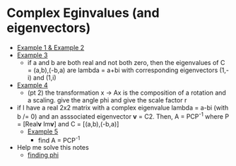 # Complex Eginvalues (and eigenvectors)
* [Example 1 & Example 2](https://lh3.googleusercontent.com/i-eCx7cAmyfiEn53ksoCehuAQU9TXfrm65pIQA2DnFHt6CuIBnmDN2IntYYGfhtfnkB5nfZZ_TrjxwdLAIw0MauwhQt7k1LOnsnknGWrSJH1zuttJB5gtmhZn8qyRgK04j4q0rdbW31_-hnpq-jGORy5mhoORBVRH2M3qTECX0mmF3QmgcRu-5j2Ac9hPEoGh5awtfomKVuZHxsBLC5mzuD6ku5-qIEvi36L945N5RjfhiLxxBkr3gZzIb1rezqg6bGHYrHZaEc4WA-gGgjrwD76e6o8pd1CB5mhRLgGxGTbxZyLWVOGROyPFHSkx_jEXkTl1hUZHBubZKnu9t6ku54SbEHccDYpWu2YohncFc9POaFB2ssdjDtK7f6VLEtAElH92qtQWWw_NnDFTlRe9hQZwyIQTGWKt7BUgiqhhwNQo_SCn-Kpzzn1BinDfBBS-3R9i0Yu486iLDLdPtUX1SpHXtJxeT_i-0K3gN6JjSpzFORwWRbfIFg-SoTP1iH0r09BpqVwt0k5cIZ_5_Z3CKdEObXKoyBMIU_XBuZrhl1bMwRkBjjikZTZvTOwMaI9_xGhtwVoRKg9R4ds3_7C46WcUbpyt8_TB6SCVJnkS52b91LpXpifaT-dq_ABCU5PAo8eVmaie0mxADAlQnohy3gnY4bQSS8=w481-h641-no)
* [Example 3](https://lh3.googleusercontent.com/bfWmoX6iInsRaoPAQr088v1BU1ylxeOt_bDX6aW_BqN5S_jiP5Y-ciMV9KhKCZtPtoCLBPzd5HnKvT-zk2UoSymeTZXEbUysqH6336kqA9wBshg8lKR5Mxvezu2KdWo-ouzB9YQAC4OrLnDfQ8JDqOk0y2n05HN81X6NWb5IMFbp2OE6-5ENBv8vUk5x1GbR8lcHZCbom6XGJ5CDkZ-2vtxrIh1RmholmfAO38NwrA_4NRMShEF_yOzlBs3-Z2T8a4reHopq0ckX-e3p5GUrcX--z6s4DxsGJimnYKVivCcnarD81C9k3f8uNtmS2VmeexH4p-UVWbVYl5NhZMPthBwILVck42D2iV4DQPaYNGybWqJiS7sSLju4Em58ko83Xi9p_E6qbrDdBIwkJUOWRNxJ-yllYLnFgaRVNtWo37l1DxHm7FMd-VgoKguPLhDLcBjllsewgXPQFbyvppBDbR8ozo7lAanfVIxkjWeqKvOaHX9pi9OXEIJijfSY3Uv2-ZOejzfYIqLWHVb5Xot8uqG_1weCcsW9Blk2uGRnW8R4DudO5Su638c-R3_aBUjOgwE28wB7yhXXSNJi3SUJrMe5mtlAYiYVXLxvcc0U9GjJ2WMG8EST68as7waUtA6-B50pgfyI7Do9bVppdYaS9dUpvdBgQjE=w481-h641-no)
  * if a and b are both real and not both zero, then the eigenvalues of C = (a,b),(-b,a) are lambda = a+bi with corresponding eigenvectors (1,-i) and (1,i)
* [Example 4](https://lh3.googleusercontent.com/bfWmoX6iInsRaoPAQr088v1BU1ylxeOt_bDX6aW_BqN5S_jiP5Y-ciMV9KhKCZtPtoCLBPzd5HnKvT-zk2UoSymeTZXEbUysqH6336kqA9wBshg8lKR5Mxvezu2KdWo-ouzB9YQAC4OrLnDfQ8JDqOk0y2n05HN81X6NWb5IMFbp2OE6-5ENBv8vUk5x1GbR8lcHZCbom6XGJ5CDkZ-2vtxrIh1RmholmfAO38NwrA_4NRMShEF_yOzlBs3-Z2T8a4reHopq0ckX-e3p5GUrcX--z6s4DxsGJimnYKVivCcnarD81C9k3f8uNtmS2VmeexH4p-UVWbVYl5NhZMPthBwILVck42D2iV4DQPaYNGybWqJiS7sSLju4Em58ko83Xi9p_E6qbrDdBIwkJUOWRNxJ-yllYLnFgaRVNtWo37l1DxHm7FMd-VgoKguPLhDLcBjllsewgXPQFbyvppBDbR8ozo7lAanfVIxkjWeqKvOaHX9pi9OXEIJijfSY3Uv2-ZOejzfYIqLWHVb5Xot8uqG_1weCcsW9Blk2uGRnW8R4DudO5Su638c-R3_aBUjOgwE28wB7yhXXSNJi3SUJrMe5mtlAYiYVXLxvcc0U9GjJ2WMG8EST68as7waUtA6-B50pgfyI7Do9bVppdYaS9dUpvdBgQjE=w481-h641-no)
  * (pt 2) the transformation x -> Ax is the composition of a rotation and a scaling. give the angle phi and give the scale factor r
* if I have a real 2x2 matrix with a complex eigenvalue lambda = a-bi (with b /= 0) and an asssociated eigenvector __v__ = C<pow>2</pow>. Then, A = PCP<sup>-1</sup> where P = [Real<b>v</b> Im<b>v</b>] and C = [(a,b),(-b,a)]
  * [Example 5](https://lh3.googleusercontent.com/rwj6IwSKZGsy4E2M8IPrtQV9h9kNLO0P5iMY4sQA2G6H5e-H6GKbEOckRi-cUlhHSZaEXDQPPyKoqmYfv1Utd-h4Z32xcj04pkQJKgiIPUJrfdHY4tbZIhKOgqbru8vYBgG7PfalVZZqCgwhYAnUFzVh1ZzpWy2vfPiV9SQUm98Jc7x9QxnkZoTJxNkX8NYMV-sLSzzM38X8xh3sycbBkMZYgAHsPbeB1mjlkLoH2QKxj3EpYRccBwazeHni6TPSf7GTYSHQlG_7iRPmtDSaemCL09Np8uN5dRGGcKgt8DI1_rZpvM7s-A1ZLoJgm3WB_r06nAYC1yMbw-KDCpr8xRadXD4BLtq1kwBOGYn6wErq1_OyWYICyw4yMEAJqJN4N87z4cbxAgRUieergcVy1Ghe_1Vk6tIG6Q5UM1YkiHTo8pR-NZZi3LkRDmfdckiRFRu9BM7TWoAKtBSGdT_z-ZT50LmuNREcgnhPAvn4gsB-UmuS9mmBl2C_0UEFOAWtAtuijuD4PVoGjvU4AyY1royRDhNtfiqp94r20KB1XD0QSQTP7U4-yqd_L2rKzdo13OhPN2nPIohrK__4VtoEGzBl4UXl-z1UJW7KZcLXN3tuU2Iqy5qJ4SHT1xrkPMowrkvq0EICZZzpW6cwPavqb9isrk1iVb8=w481-h641-no)
    * find A = PCP<sup>-1</sup>
* Help me solve this notes
  * [finding phi](https://lh3.googleusercontent.com/yc_GBPQr1G_93t683qh-t9b9Co3DMAipIFXo5N86jqxac92vLS10THYzOkuZCoD_2KHM5MfYwCOWoMNfHaqODt83YDd0bzmndpTW-5EuHT-pWcyuGuE_SVyQNyrAN1ZCn268VAWXtCQDYeV0cg9T0sCSl77srTUyRJDbxUWVrAZ3EN-FXci2zlKkF2h_MfqAyR4Q6K4tFcgbzHB9RCPSzcSLj3tSItqjItxKLYtmqreoxucymU54ysERQYwDVQO3NNFlt4mVhGVfn3Wi5dOTE5t3tIVFII2icgMPgN_VnJzDnCghIz_6_RnMQ7M4FuZ9VygjAABrCklKVV2pCQRJblCWzUi1Da8YrGfq_yLpbQs3eRm2FRa8N1kZdGBtpDxJBd3mYszy4sE2FibK0cS_sumbHye8JawXuqphAy7zeX5_d8-5FjNVYk0LF_Uh3qYBiW2jceTSD5H1bpqWtFCefTfX44M4d3rL1q79MByJ3ROV-Ea7qp4tpzmw8TohcQyLngyIAmxBeco-tqUKFu3fi9F8-Uh--94SDiKMvj4MwKMcLsnZooX800UW0dc2pHs8jR9NoYiXFrRfzW_PRuQitu_sa8Xqvs_j5WrKqY8WhiZf0_FiOAk7fWtYJ1ny67soDTGwQ_6vwMVJ-zdRs8bu6LUxyIXJjws=w395-h575-no)
    
